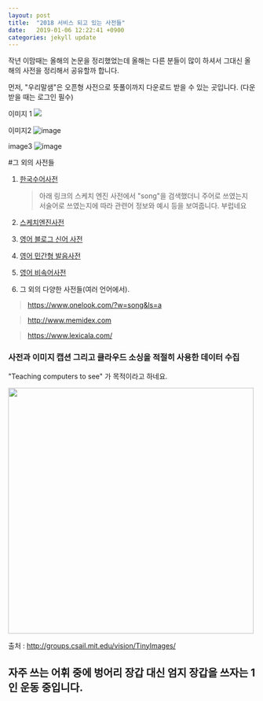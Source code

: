 ```yaml
---
layout: post
title:  "2018 서비스 되고 있는 사전들"
date:   2019-01-06 12:22:41 +0900
categories: jekyll update
---
```



작년 이맘때는 올해의 논문을 정리했었는데 올해는 다른 분들이 많이 하셔서 그대신 올해의 사전을 정리해서 공유할까 합니다.

먼저, "우리말샘"은 오픈형 사전으로 뜻풀이까지 다운로드 받을 수 있는 곳입니다. (다운 받을 때는 로그인 필수)


이미지 1
<img src='http://drive.google.com/uc?export=view&id=1dYKx8elVftO6XJfqlQry_vt4xw8FaF2j' /><br>


이미지2
![image](http://drive.google.com/uc?export=view&id=1dYKx8elVftO6XJfqlQry_vt4xw8FaF2j)


image3
![image](./image/urimal.png)






#그 외의 사전들



1. [한국수어사전](http://sldict.korean.go.kr/front/main/main.do)

     >아래 링크의 스케치 엔진 사전에서 "song"을 검색했더니 주어로 쓰였는지 서술어로 쓰였는지에 따라 관련어 정보와 예시 등을 보여줍니다. 부럽네요

2. [스케치엔진사전](https://skell.sketchengine.co.uk/run.cgi/concordance?lpos=&query=song)


3. [영어 블로그 신어 사전](https://www.wordspy.com/)


4. [영어 민간형 발음사전](https://forvo.com/)

5. [영어 비속어사전](https://www.urbandictionary.com/)


6. 그 외의 다양한 사전들(여러 언어에서).

> https://www.onelook.com/?w=song&ls=a

> http://www.memidex.com


> https://www.lexicala.com/


### 사전과 이미지 캡션 그리고 클라우드 소싱을 적절히 사용한 데이터 수집              
"Teaching computers to see" 가 목적이라고 하네요.           


<img src="./image/Tinyimages.png" width="500"><BR>

출처 : http://groups.csail.mit.edu/vision/TinyImages/


## 자주 쓰는 어휘 중에 벙어리 장갑 대신 엄지 장갑을 쓰자는 1인 운동 중입니다.


